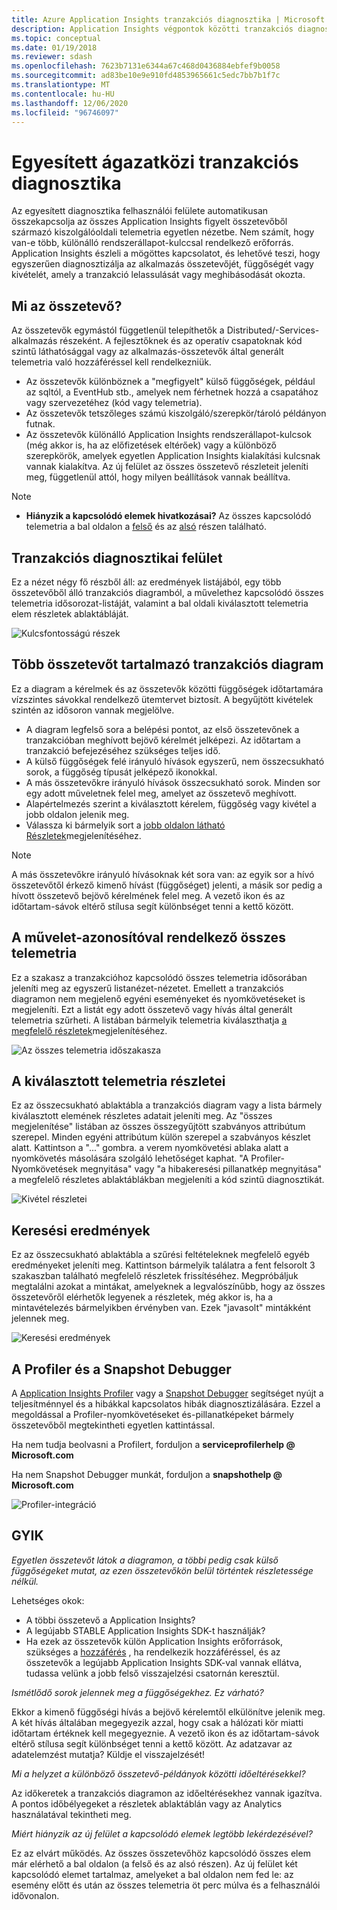 ```yaml
---
title: Azure Application Insights tranzakciós diagnosztika | Microsoft Docs
description: Application Insights végpontok közötti tranzakciós diagnosztika
ms.topic: conceptual
ms.date: 01/19/2018
ms.reviewer: sdash
ms.openlocfilehash: 7623b7131e6344a67c468d0436884ebfef9b0058
ms.sourcegitcommit: ad83be10e9e910fd4853965661c5edc7bb7b1f7c
ms.translationtype: MT
ms.contentlocale: hu-HU
ms.lasthandoff: 12/06/2020
ms.locfileid: "96746097"
---
```

# <a name="unified-cross-component-transaction-diagnostics"></a>Egyesített ágazatközi tranzakciós diagnosztika

Az egyesített diagnosztika felhasználói felülete automatikusan összekapcsolja az összes Application Insights figyelt összetevőből származó kiszolgálóoldali telemetria egyetlen nézetbe. Nem számít, hogy van-e több, különálló rendszerállapot-kulccsal rendelkező erőforrás. Application Insights észleli a mögöttes kapcsolatot, és lehetővé teszi, hogy egyszerűen diagnosztizálja az alkalmazás összetevőjét, függőségét vagy kivételét, amely a tranzakció lelassulását vagy meghibásodását okozta.

## <a name="what-is-a-component"></a>Mi az összetevő?

Az összetevők egymástól függetlenül telepíthetők a Distributed/-Services-alkalmazás részeként. A fejlesztőknek és az operatív csapatoknak kód szintű láthatósággal vagy az alkalmazás-összetevők által generált telemetria való hozzáféréssel kell rendelkezniük.

* Az összetevők különböznek a "megfigyelt" külső függőségek, például az sqltól, a EventHub stb., amelyek nem férhetnek hozzá a csapatához vagy szervezetéhez (kód vagy telemetria).
* Az összetevők tetszőleges számú kiszolgáló/szerepkör/tároló példányon futnak.
* Az összetevők különálló Application Insights rendszerállapot-kulcsok (még akkor is, ha az előfizetések eltérőek) vagy a különböző szerepkörök, amelyek egyetlen Application Insights kialakítási kulcsnak vannak kialakítva. Az új felület az összes összetevő részleteit jeleníti meg, függetlenül attól, hogy milyen beállítások vannak beállítva.

> [!NOTE]
> * **Hiányzik a kapcsolódó elemek hivatkozásai?** Az összes kapcsolódó telemetria a bal oldalon a [felső](#cross-component-transaction-chart) és az [alsó](#all-telemetry-with-this-operation-id) részen található. 

## <a name="transaction-diagnostics-experience"></a>Tranzakciós diagnosztikai felület
Ez a nézet négy fő részből áll: az eredmények listájából, egy több összetevőből álló tranzakciós diagramból, a művelethez kapcsolódó összes telemetria idősorozat-listáját, valamint a bal oldali kiválasztott telemetria elem részletek ablaktábláját.

![Kulcsfontosságú részek](media/transaction-diagnostics/4partsCrossComponent.png)

## <a name="cross-component-transaction-chart"></a>Több összetevőt tartalmazó tranzakciós diagram

Ez a diagram a kérelmek és az összetevők közötti függőségek időtartamára vízszintes sávokkal rendelkező ütemtervet biztosít. A begyűjtött kivételek szintén az idősoron vannak megjelölve.

* A diagram legfelső sora a belépési pontot, az első összetevőnek a tranzakcióban meghívott bejövő kérelmét jelképezi. Az időtartam a tranzakció befejezéséhez szükséges teljes idő.
* A külső függőségek felé irányuló hívások egyszerű, nem összecsukható sorok, a függőség típusát jelképező ikonokkal.
* A más összetevőkre irányuló hívások összecsukható sorok. Minden sor egy adott műveletnek felel meg, amelyet az összetevő meghívott.
* Alapértelmezés szerint a kiválasztott kérelem, függőség vagy kivétel a jobb oldalon jelenik meg.
* Válassza ki bármelyik sort a [jobb oldalon látható Részletek](#details-of-the-selected-telemetry)megjelenítéséhez. 

> [!NOTE]
> A más összetevőkre irányuló hívásoknak két sora van: az egyik sor a hívó összetevőtől érkező kimenő hívást (függőséget) jelenti, a másik sor pedig a hívott összetevő bejövő kérelmének felel meg. A vezető ikon és az időtartam-sávok eltérő stílusa segít különbséget tenni a kettő között.

## <a name="all-telemetry-with-this-operation-id"></a>A művelet-azonosítóval rendelkező összes telemetria

Ez a szakasz a tranzakcióhoz kapcsolódó összes telemetria idősorában jeleníti meg az egyszerű listanézet-nézetet. Emellett a tranzakciós diagramon nem megjelenő egyéni eseményeket és nyomkövetéseket is megjeleníti. Ezt a listát egy adott összetevő vagy hívás által generált telemetria szűrheti. A listában bármelyik telemetria kiválaszthatja [a megfelelő részletek](#details-of-the-selected-telemetry)megjelenítéséhez.

![Az összes telemetria időszakasza](media/transaction-diagnostics/allTelemetryDrawerOpened.png)

## <a name="details-of-the-selected-telemetry"></a>A kiválasztott telemetria részletei

Ez az összecsukható ablaktábla a tranzakciós diagram vagy a lista bármely kiválasztott elemének részletes adatait jeleníti meg. Az "összes megjelenítése" listában az összes összegyűjtött szabványos attribútum szerepel. Minden egyéni attribútum külön szerepel a szabványos készlet alatt. Kattintson a "..." gombra. a verem nyomkövetési ablaka alatt a nyomkövetés másolására szolgáló lehetőséget kaphat. "A Profiler-Nyomkövetések megnyitása" vagy "a hibakeresési pillanatkép megnyitása" a megfelelő részletes ablaktáblákban megjeleníti a kód szintű diagnosztikát.

![Kivétel részletei](media/transaction-diagnostics/exceptiondetail.png)

## <a name="search-results"></a>Keresési eredmények

Ez az összecsukható ablaktábla a szűrési feltételeknek megfelelő egyéb eredményeket jeleníti meg. Kattintson bármelyik találatra a fent felsorolt 3 szakaszban található megfelelő részletek frissítéséhez. Megpróbáljuk megtalálni azokat a mintákat, amelyeknek a legvalószínűbb, hogy az összes összetevőről elérhetők legyenek a részletek, még akkor is, ha a mintavételezés bármelyikben érvényben van. Ezek "javasolt" mintákként jelennek meg.

![Keresési eredmények](media/transaction-diagnostics/searchResults.png)

## <a name="profiler-and-snapshot-debugger"></a>A Profiler és a Snapshot Debugger

A [Application Insights Profiler](./profiler.md) vagy a [Snapshot Debugger](snapshot-debugger.md) segítséget nyújt a teljesítménnyel és a hibákkal kapcsolatos hibák diagnosztizálására. Ezzel a megoldással a Profiler-nyomkövetéseket és-pillanatképeket bármely összetevőből megtekintheti egyetlen kattintással.

Ha nem tudja beolvasni a Profilert, forduljon a **serviceprofilerhelp \@ Microsoft.com**

Ha nem Snapshot Debugger munkát, forduljon a **snapshothelp \@ Microsoft.com**

![Profiler-integráció](media/transaction-diagnostics/profilerTraces.png)

## <a name="faq"></a>GYIK

*Egyetlen összetevőt látok a diagramon, a többi pedig csak külső függőségeket mutat, az ezen összetevőkön belül történtek részletessége nélkül.*

Lehetséges okok:

* A többi összetevő a Application Insights?
* A legújabb STABLE Application Insights SDK-t használják?
* Ha ezek az összetevők külön Application Insights erőforrások, szükséges a [hozzáférés](resources-roles-access-control.md) , ha rendelkezik hozzáféréssel, és az összetevők a legújabb Application Insights SDK-val vannak ellátva, tudassa velünk a jobb felső visszajelzési csatornán keresztül.

*Ismétlődő sorok jelennek meg a függőségekhez. Ez várható?*

Ekkor a kimenő függőségi hívás a bejövő kérelemtől elkülönítve jelenik meg. A két hívás általában megegyezik azzal, hogy csak a hálózati kör miatti időtartam értéknek kell megegyeznie. A vezető ikon és az időtartam-sávok eltérő stílusa segít különbséget tenni a kettő között. Az adatzavar az adatelemzést mutatja? Küldje el visszajelzését!

*Mi a helyzet a különböző összetevő-példányok közötti időeltérésekkel?*

Az időkeretek a tranzakciós diagramon az időeltérésekhez vannak igazítva. A pontos időbélyegeket a részletek ablaktáblán vagy az Analytics használatával tekintheti meg.

*Miért hiányzik az új felület a kapcsolódó elemek legtöbb lekérdezésével?*

Ez az elvárt működés. Az összes összetevőhöz kapcsolódó összes elem már elérhető a bal oldalon (a felső és az alsó részen). Az új felület két kapcsolódó elemet tartalmaz, amelyeket a bal oldalon nem fed le: az esemény előtt és után az összes telemetria öt perc múlva és a felhasználói idővonalon.

